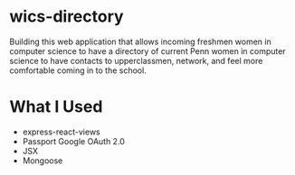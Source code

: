 # wics-directory

Building this web application that allows incoming freshmen women in computer science to have a directory of 
current Penn women in computer science to have contacts to upperclassmen, network, and feel more comfortable 
coming in to the school.

# What I Used
* express-react-views
* Passport Google OAuth 2.0
* JSX
* Mongoose
          
